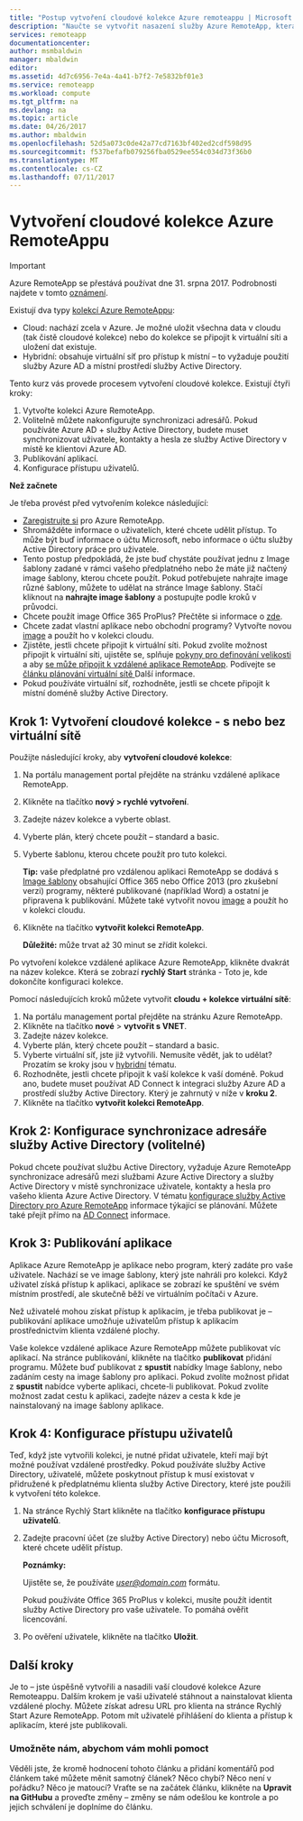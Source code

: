 ```yaml
---
title: "Postup vytvoření cloudové kolekce Azure remoteappu | Microsoft Docs"
description: "Naučte se vytvořit nasazení služby Azure RemoteApp, která ukládá data v cloudu Azure."
services: remoteapp
documentationcenter: 
author: msmbaldwin
manager: mbaldwin
editor: 
ms.assetid: 4d7c6956-7e4a-4a41-b7f2-7e5832bf01e3
ms.service: remoteapp
ms.workload: compute
ms.tgt_pltfrm: na
ms.devlang: na
ms.topic: article
ms.date: 04/26/2017
ms.author: mbaldwin
ms.openlocfilehash: 52d5a073c0de42a77cd7163bf402ed2cdf598d95
ms.sourcegitcommit: f537befafb079256fba0529ee554c034d73f36b0
ms.translationtype: MT
ms.contentlocale: cs-CZ
ms.lasthandoff: 07/11/2017
---
```

# <a name="how-to-create-a-cloud-collection-of-azure-remoteapp"></a>Vytvoření cloudové kolekce Azure RemoteAppu
> [!IMPORTANT]
> Azure RemoteApp se přestává používat dne 31. srpna 2017. Podrobnosti najdete v tomto [oznámení](https://go.microsoft.com/fwlink/?linkid=821148).
> 
> 

Existují dva typy [kolekcí Azure RemoteAppu](remoteapp-collections.md): 

* Cloud: nachází zcela v Azure. Je možné uložit všechna data v cloudu (tak čistě cloudové kolekce) nebo do kolekce se připojit k virtuální síti a uložení dat existuje.   
* Hybridní: obsahuje virtuální síť pro přístup k místní – to vyžaduje použití služby Azure AD a místní prostředí služby Active Directory.

Tento kurz vás provede procesem vytvoření cloudové kolekce. Existují čtyři kroky: 

1. Vytvořte kolekci Azure RemoteApp.
2. Volitelně můžete nakonfigurujte synchronizaci adresářů. Pokud používáte Azure AD + služby Active Directory, budete muset synchronizovat uživatele, kontakty a hesla ze služby Active Directory v místě ke klientovi Azure AD.
3. Publikování aplikací.
4. Konfigurace přístupu uživatelů.

**Než začnete**

Je třeba provést před vytvořením kolekce následující:

* [Zaregistrujte si](https://azure.microsoft.com/services/remoteapp/) pro Azure RemoteApp. 
* Shromážděte informace o uživatelích, které chcete udělit přístup. To může být buď informace o účtu Microsoft, nebo informace o účtu služby Active Directory práce pro uživatele.
* Tento postup předpokládá, že jste buď chystáte používat jednu z Image šablony zadané v rámci vašeho předplatného nebo že máte již načtený image šablony, kterou chcete použít. Pokud potřebujete nahrajte image různé šablony, můžete to udělat na stránce Image šablony. Stačí kliknout na **nahrajte image šablony** a postupujte podle kroků v průvodci. 
* Chcete použít image Office 365 ProPlus? Přečtěte si informace o [zde](remoteapp-officesubscription.md).
* Chcete zadat vlastní aplikace nebo obchodní programy? Vytvořte novou [image](remoteapp-imageoptions.md) a použít ho v kolekci cloudu.
* Zjistěte, jestli chcete připojit k virtuální síti. Pokud zvolíte možnost připojit k virtuální síti, ujistěte se, splňuje [pokyny pro definování velikosti](remoteapp-vnetsizing.md) a aby [se může připojit k vzdálené aplikace RemoteApp](remoteapp-vnet.md). Podívejte se [článku plánování virtuální sítě ](remoteapp-planvnet.md)Další informace.
* Pokud používáte virtuální síť, rozhodněte, jestli se chcete připojit k místní doméně služby Active Directory.

## <a name="step-1-create-a-cloud-collection---with-or-without-a-vnet"></a>Krok 1: Vytvoření cloudové kolekce - s nebo bez virtuální sítě
Použijte následující kroky, aby **vytvoření cloudové kolekce**:

1. Na portálu management portal přejděte na stránku vzdálené aplikace RemoteApp.
2. Klikněte na tlačítko **nový > rychlé vytvoření**.
3. Zadejte název kolekce a vyberte oblast.
4. Vyberte plán, který chcete použít – standard a basic.
5. Vyberte šablonu, kterou chcete použít pro tuto kolekci. 
   
    **Tip:** vaše předplatné pro vzdálenou aplikaci RemoteApp se dodává s [Image šablony](remoteapp-images.md) obsahující Office 365 nebo Office 2013 (pro zkušební verzi) programy, některé publikované (například Word) a ostatní je připravena k publikování. Můžete také vytvořit novou [image](remoteapp-imageoptions.md) a použít ho v kolekci cloudu.
6. Klikněte na tlačítko **vytvořit kolekci RemoteApp**.
   
    **Důležité:** může trvat až 30 minut se zřídit kolekci.

Po vytvoření kolekce vzdálené aplikace Azure RemoteApp, klikněte dvakrát na název kolekce. Která se zobrazí **rychlý Start** stránka - Toto je, kde dokončíte konfiguraci kolekce.

Pomocí následujících kroků můžete vytvořit **cloudu + kolekce virtuální sítě**:

1. Na portálu management portal přejděte na stránku Azure RemoteApp.
2. Klikněte na tlačítko **nové** > **vytvořit s VNET**.
3. Zadejte název kolekce.
4. Vyberte plán, který chcete použít – standard a basic.
5. Vyberte virtuální síť, jste již vytvořili. Nemusíte vědět, jak to udělat? Prozatím se kroky jsou v [hybridní](remoteapp-create-hybrid-deployment.md) tématu.
6. Rozhodněte, jestli chcete připojit k vaší kolekce k vaší doméně. Pokud ano, budete muset používat AD Connect k integraci služby Azure AD a prostředí služby Active Directory. Který je zahrnutý v níže v **kroku 2**.
7. Klikněte na tlačítko **vytvořit kolekci RemoteApp**.

## <a name="step-2-configure-active-directory-directory-synchronization-optional"></a>Krok 2: Konfigurace synchronizace adresáře služby Active Directory (volitelné)
Pokud chcete používat službu Active Directory, vyžaduje Azure RemoteApp synchronizace adresářů mezi službami Azure Active Directory a služby Active Directory v místě synchronizace uživatele, kontakty a hesla pro vašeho klienta Azure Active Directory. V tématu [konfigurace služby Active Directory pro Azure RemoteApp](remoteapp-ad.md) informace týkající se plánování. Můžete také přejít přímo na [AD Connect](https://blogs.technet.microsoft.com/enterprisemobility/2014/08/04/connecting-ad-and-azure-ad-only-4-clicks-with-azure-ad-connect/) informace.

## <a name="step-3-publish-apps"></a>Krok 3: Publikování aplikace
Aplikace Azure RemoteApp je aplikace nebo program, který zadáte pro vaše uživatele. Nachází se ve image šablony, který jste nahráli pro kolekci. Když uživatel získá přístup k aplikaci, aplikace se zobrazí ke spuštění ve svém místním prostředí, ale skutečně běží ve virtuálním počítači v Azure. 

Než uživatelé mohou získat přístup k aplikacím, je třeba publikovat je – publikování aplikace umožňuje uživatelům přístup k aplikacím prostřednictvím klienta vzdálené plochy.

Vaše kolekce vzdálené aplikace Azure RemoteApp můžete publikovat víc aplikací. Na stránce publikování, klikněte na tlačítko **publikovat** přidání programu. Můžete buď publikovat z **spustit** nabídky Image šablony, nebo zadáním cesty na image šablony pro aplikaci. Pokud zvolíte možnost přidat z **spustit** nabídce vyberte aplikaci, chcete-li publikovat. Pokud zvolíte možnost zadat cestu k aplikaci, zadejte název a cesta k kde je nainstalovaný na image šablony aplikace.

## <a name="step-4-configure-user-access"></a>Krok 4: Konfigurace přístupu uživatelů
Teď, když jste vytvořili kolekci, je nutné přidat uživatele, kteří mají být možné používat vzdálené prostředky. Pokud používáte služby Active Directory, uživatelé, můžete poskytnout přístup k musí existovat v přidružené k předplatnému klienta služby Active Directory, které jste použili k vytvoření této kolekce.

1. Na stránce Rychlý Start klikněte na tlačítko **konfigurace přístupu uživatelů**. 
2. Zadejte pracovní účet (ze služby Active Directory) nebo účtu Microsoft, které chcete udělit přístup.
   
   **Poznámky:** 
   
   Ujistěte se, že používáte  *user@domain.com*  formátu.
   
   Pokud používáte Office 365 ProPlus v kolekci, musíte použít identit služby Active Directory pro vaše uživatele. To pomáhá ověřit licencování. 
3. Po ověření uživatele, klikněte na tlačítko **Uložit**.

## <a name="next-steps"></a>Další kroky
Je to – jste úspěšně vytvořili a nasadili vaší cloudové kolekce Azure Remoteappu. Dalším krokem je vaši uživatelé stáhnout a nainstalovat klienta vzdálené plochy. Můžete získat adresu URL pro klienta na stránce Rychlý Start Azure RemoteApp. Potom mít uživatelé přihlášení do klienta a přístup k aplikacím, které jste publikovali.

### <a name="help-us-help-you"></a>Umožněte nám, abychom vám mohli pomoct
Věděli jste, že kromě hodnocení tohoto článku a přidání komentářů pod článkem také můžete měnit samotný článek? Něco chybí? Něco není v pořádku? Něco je matoucí? Vraťte se na začátek článku, klikněte na **Upravit na GitHubu** a proveďte změny – změny se nám odešlou ke kontrole a po jejich schválení je doplníme do článku.

